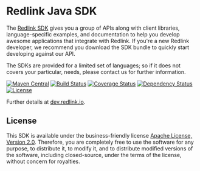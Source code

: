 # Redlink Java SDK 

The [Redlink SDK][sdk] gives you a group of APIs along with client libraries, language-specific 
examples, and documentation to help you develop awesome applications that integrate with Redlink. 
If you're a new Redlink developer, we recommend you download the SDK bundle to quickly start 
developing against our API. 

The SDKs are provided for a limited set of languages; so if it does not covers your particular, 
needs, please contact us for further information.

[![Maven Central](https://maven-badges.herokuapp.com/maven-central/io.redlink/redlink-sdk-java/badge.svg)](https://maven-badges.herokuapp.com/maven-central/io.redlink/redlink-sdk-java/)
[![Build Status](https://secure.travis-ci.org/redlink-gmbh/redlink-java-sdk.svg?branch=master)](https://travis-ci.org/redlink-gmbh/redlink-java-sdk)
[![Coverage Status](https://coveralls.io/repos/redlink-gmbh/redlink-java-sdk/badge.svg?branch=master&service=github)](https://coveralls.io/github/redlink-gmbh/redlink-java-sdk?branch=master)
[![Dependency Status](https://www.versioneye.com/user/projects/562fae2936d0ab00210015b9/badge.svg?style=flat)](https://www.versioneye.com/user/projects/562fae2936d0ab00210015b9)
[![License](http://img.shields.io/:license-apache-blue.svg)][ASL2]

Further details at [dev.redlink.io][dev].

## License

This SDK is available under the business-friendly license [Apache License, Version 2.0][ASL2]. 
Therefore, you are completely free to use the software for any purpose, to distribute it, 
to modify it, and to distribute modified versions of the software, including closed-source, 
under the terms of the license, without concern for royalties.

[dev]: http://dev.redlink.io
[sdk]: http://dev.redlink.io/sdk
[my]: https://my.redlink.io
[ASL2]: http://www.apache.org/licenses/LICENSE-2.0.html
